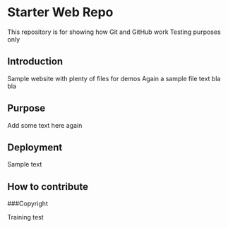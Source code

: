 # Starter Web Repo

This repository is for showing how Git and GitHub work
Testing purposes only

## Introduction

Sample website with plenty of files for demos
Again a sample file text bla bla

## Purpose
Add some text here again
## Deployment
Sample text
## How to contribute

###Copyright

Training test
